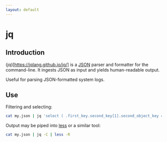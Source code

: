 ```yaml
---
layout: default
---
```


# jq

## Introduction

(jq)[https://jqlang.github.io/jq/] is a [JSON](https://www.json.org/json-en.html) parser and formatter for the command-line. It ingests JSON as input and yields human-readable output.

Useful for parsing JSON-formatted system logs.

## Use

Filtering and selecting:

```bash
cat my.json | jq 'select ( .first_key.second_key[1].second_object_key == "my value" ).filtered_result_key'
```

Output may be piped into [less](<https://en.wikipedia.org/wiki/Less_(Unix)>) or a similar tool:

```bash
cat my.json | jq -C | less -R
```
